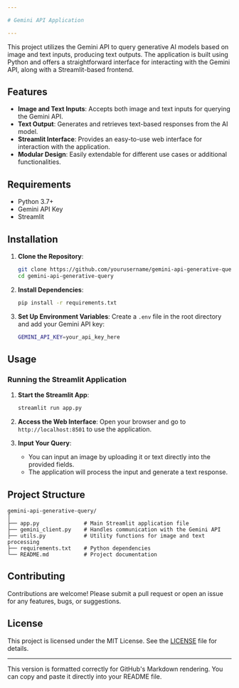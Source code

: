```yaml
---

# Gemini API Application

---
```


This project utilizes the Gemini API to query generative AI models based on image and text inputs, producing text outputs. The application is built using Python and offers a straightforward interface for interacting with the Gemini API, along with a Streamlit-based frontend.

## Features

- **Image and Text Inputs**: Accepts both image and text inputs for querying the Gemini API.
- **Text Output**: Generates and retrieves text-based responses from the AI model.
- **Streamlit Interface**: Provides an easy-to-use web interface for interaction with the application.
- **Modular Design**: Easily extendable for different use cases or additional functionalities.

## Requirements

- Python 3.7+
- Gemini API Key
- Streamlit

## Installation

1. **Clone the Repository**:
   ```bash
   git clone https://github.com/yourusername/gemini-api-generative-query.git
   cd gemini-api-generative-query
   ```

2. **Install Dependencies**:
   ```bash
   pip install -r requirements.txt
   ```

3. **Set Up Environment Variables**:
   Create a `.env` file in the root directory and add your Gemini API key:
   ```bash
   GEMINI_API_KEY=your_api_key_here
   ```

## Usage

### Running the Streamlit Application

1. **Start the Streamlit App**:
   ```bash
   streamlit run app.py
   ```

2. **Access the Web Interface**:
   Open your browser and go to `http://localhost:8501` to use the application.

3. **Input Your Query**:
   - You can input an image by uploading it or text directly into the provided fields.
   - The application will process the input and generate a text response.

## Project Structure

```
gemini-api-generative-query/
│
├── app.py              # Main Streamlit application file
├── gemini_client.py    # Handles communication with the Gemini API
├── utils.py            # Utility functions for image and text processing
├── requirements.txt    # Python dependencies
└── README.md           # Project documentation
```

## Contributing

Contributions are welcome! Please submit a pull request or open an issue for any features, bugs, or suggestions.

## License

This project is licensed under the MIT License. See the [LICENSE](LICENSE) file for details.

---

This version is formatted correctly for GitHub's Markdown rendering. You can copy and paste it directly into your README file.
